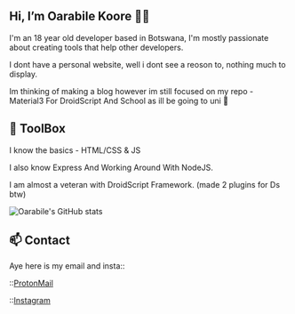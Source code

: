 ## Hi, I’m Oarabile Koore ✋🏽

I'm an 18 year old developer based in Botswana,
I'm mostly passionate about creating tools that
help other developers.

I dont have a personal website, well i dont see
a reoson to, nothing much to display.


Im thinking of making a blog however im still focused
on my repo - Material3 For DroidScript
And School as ill be going to uni 🫠

## 🧰 ToolBox

I know the basics - HTML/CSS & JS

I also know Express And Working Around With NodeJS.

I am almost a veteran with DroidScript Framework.
(made 2 plugins for Ds btw)

![Oarabile's GitHub stats](https://github-readme-stats.vercel.app/api?username=oarabiledev&show_icons=true)
## 📫 Contact

Aye here is my email and insta::

::[ProtonMail](oarabilekoore@protonmail.com)


::[Instagram](https://www.instagram.com/oneofakind_tm/)

